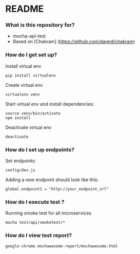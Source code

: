 # README #

### What is this repository for? ###

* mocha-api-test
* Based on [Chakram] (https://github.com/dareid/chakram)

### How do I get set up? ###

Install virtual env
```
pip install virtualenv
```

Create virtual env
```
virtualenv venv
```

Start virtual env and install dependencies:
```
source venv/bin/activate
npm install
```

Deactivate virtual env
```
deactivate
```

### How do I set up endpoints? ###

Set endpoints:

```
config/dev.js
```

Adding a new endpoint should look like this:
```
global.endpoint1 = "http://your_endpoint_url"
```


### How do I execute test ? ###

Running smoke test for all microservices

```
mocha test/api/smoketest/*
```

### How do I view test report? ###
```
google-chrome mochawesome-report/mochawesome.html
```
